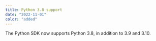 ```yaml
---
title: Python 3.8 support
date: "2022-11-01"
color: "added"
---
```


The Python SDK now supports Python 3.8, in addition to 3.9 and 3.10.

